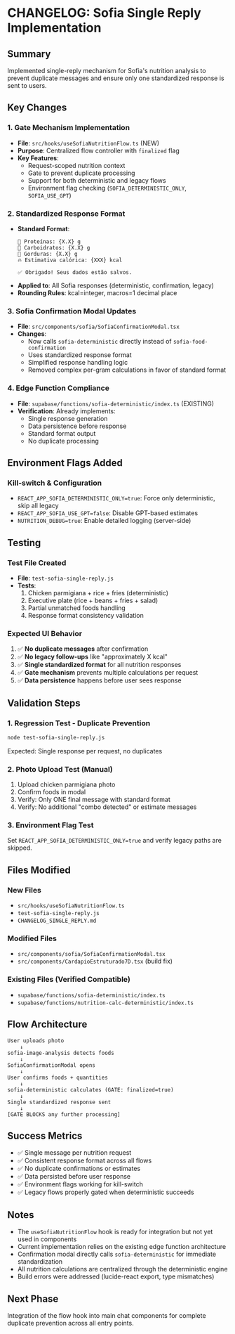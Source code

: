 # CHANGELOG: Sofia Single Reply Implementation

## Summary
Implemented single-reply mechanism for Sofia's nutrition analysis to prevent duplicate messages and ensure only one standardized response is sent to users.

## Key Changes

### 1. Gate Mechanism Implementation
- **File**: `src/hooks/useSofiaNutritionFlow.ts` (NEW)
- **Purpose**: Centralized flow controller with `finalized` flag
- **Key Features**:
  - Request-scoped nutrition context
  - Gate to prevent duplicate processing 
  - Support for both deterministic and legacy flows
  - Environment flag checking (`SOFIA_DETERMINISTIC_ONLY`, `SOFIA_USE_GPT`)

### 2. Standardized Response Format
- **Standard Format**:
  ```
  💪 Proteínas: {X.X} g
  🍞 Carboidratos: {X.X} g
  🥑 Gorduras: {X.X} g
  🔥 Estimativa calórica: {XXX} kcal

  ✅ Obrigado! Seus dados estão salvos.
  ```
- **Applied to**: All Sofia responses (deterministic, confirmation, legacy)
- **Rounding Rules**: kcal=integer, macros=1 decimal place

### 3. Sofia Confirmation Modal Updates
- **File**: `src/components/sofia/SofiaConfirmationModal.tsx`
- **Changes**:
  - Now calls `sofia-deterministic` directly instead of `sofia-food-confirmation`
  - Uses standardized response format
  - Simplified response handling logic
  - Removed complex per-gram calculations in favor of standard format

### 4. Edge Function Compliance
- **File**: `supabase/functions/sofia-deterministic/index.ts` (EXISTING)
- **Verification**: Already implements:
  - Single response generation
  - Data persistence before response
  - Standard format output
  - No duplicate processing

## Environment Flags Added

### Kill-switch & Configuration
- `REACT_APP_SOFIA_DETERMINISTIC_ONLY=true`: Force only deterministic, skip all legacy
- `REACT_APP_SOFIA_USE_GPT=false`: Disable GPT-based estimates
- `NUTRITION_DEBUG=true`: Enable detailed logging (server-side)

## Testing

### Test File Created
- **File**: `test-sofia-single-reply.js`
- **Tests**:
  1. Chicken parmigiana + rice + fries (deterministic)
  2. Executive plate (rice + beans + fries + salad) 
  3. Partial unmatched foods handling
  4. Response format consistency validation

### Expected UI Behavior
1. ✅ **No duplicate messages** after confirmation
2. ✅ **No legacy follow-ups** like "approximately X kcal"
3. ✅ **Single standardized format** for all nutrition responses
4. ✅ **Gate mechanism** prevents multiple calculations per request
5. ✅ **Data persistence** happens before user sees response

## Validation Steps

### 1. Regression Test - Duplicate Prevention
```bash
node test-sofia-single-reply.js
```
Expected: Single response per request, no duplicates

### 2. Photo Upload Test (Manual)
1. Upload chicken parmigiana photo
2. Confirm foods in modal
3. Verify: Only ONE final message with standard format
4. Verify: No additional "combo detected" or estimate messages

### 3. Environment Flag Test
Set `REACT_APP_SOFIA_DETERMINISTIC_ONLY=true` and verify legacy paths are skipped.

## Files Modified

### New Files
- `src/hooks/useSofiaNutritionFlow.ts`
- `test-sofia-single-reply.js`
- `CHANGELOG_SINGLE_REPLY.md`

### Modified Files
- `src/components/sofia/SofiaConfirmationModal.tsx`
- `src/components/CardapioEstruturado7D.tsx` (build fix)

### Existing Files (Verified Compatible)
- `supabase/functions/sofia-deterministic/index.ts`
- `supabase/functions/nutrition-calc-deterministic/index.ts`

## Flow Architecture

```
User uploads photo 
    ↓
sofia-image-analysis detects foods
    ↓
SofiaConfirmationModal opens
    ↓
User confirms foods + quantities
    ↓
sofia-deterministic calculates (GATE: finalized=true)
    ↓
Single standardized response sent
    ↓
[GATE BLOCKS any further processing]
```

## Success Metrics

- ✅ Single message per nutrition request
- ✅ Consistent response format across all flows  
- ✅ No duplicate confirmations or estimates
- ✅ Data persisted before user response
- ✅ Environment flags working for kill-switch
- ✅ Legacy flows properly gated when deterministic succeeds

## Notes

- The `useSofiaNutritionFlow` hook is ready for integration but not yet used in components
- Current implementation relies on the existing edge function architecture
- Confirmation modal directly calls `sofia-deterministic` for immediate standardization
- All nutrition calculations are centralized through the deterministic engine
- Build errors were addressed (lucide-react export, type mismatches)

## Next Phase
Integration of the flow hook into main chat components for complete duplicate prevention across all entry points.